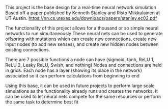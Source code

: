 This project is the base design for a real-time neural network simulation
Based off a paper published by Kenneth Stanley and Risto Miikkulainen at UT Austin. https://nn.cs.utexas.edu/downloads/papers/stanley.ec02.pdf

The functionality of this project allows for a thousand or so simple neural networks to run simultaneously
These neural nets can be used to generate offspring with mutations which can create new connections, create new input nodes (to add new senses), and create new hidden nodes between existing connections.

There are 7 possible functions a node can have (sigmoid, tanh, ReLU 1, ReLU 2, Leaky ReLU, Swish, and nothing)
Nodes and connections are held in grids. Each node has a layer (showing its place in the network) associated so it can perform calculations from beginning to end

Using this base, it can be used in future projects to perform large scale simulations as the functionality already runs and creates the networks.
It can be used to let neural nets compete for the same resources or perform the same task to determine best fit
